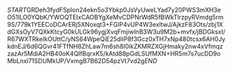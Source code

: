 $START$GRDeh3fydFSplon24ekn5o3Ybkp0JsVyUweLYad7y20PWS3mXH3eO51ILO0YQbK/YWOQTEIxCAOBYgXeMvCDPNrWdR5fBWkTlrzpyRVmdg5rm9S/779k1YEECoDCArERj5XNoxqt3+FGlP4vUP4W3exltwJ/AjkzF83Ots/zbj1XdGXsOyV7QXkKtcyG0kULGk96ygjXvqFmjiwlnB3W3u9M2b+mvfx/jBDGksxI/R67WXTRkeIkOUttC/yNS64WpeQiE25dliP8f3Gcz0xTH7xNp480tcsx6AH0JykdnEJ/6d6QGvr41FTfNH8ZhLaw7m6sh8I0ikZKMRZXGjHmaky2nw4xVfmqzzazAr5MdiA2HB40oK4QIfBqrxK5/kAtd88pGdLSUfMXN+HR5m7s7ucDD9oMbLnxl71SDUMkUP/VxmgB7B62D54pzVt7vd2g$END$